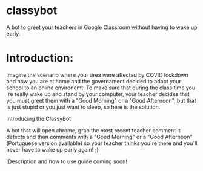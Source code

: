 # classybot
A bot to greet your teachers in Google Classroom without having to wake up early.

<h1>Introduction:</h1>
Imagine the scenario where your area were affected by COVID lockdown and now you are at home and the governament decided to adapt your school to an online environemt. To make sure that during the class time you´re really wake up and stand by your computer, your teacher decides that you must greet them with a "Good Morning" or a "Good Afternoon", but that is just stupid or you just want to sleep, so here is the solution.

Introducing the ClassyBot

A bot that will open chrome, grab the most recent teacher comment it detects and then comments with a "Good Morning" or a "Good Afternoon" (Portuguese version available) so your teacher thinks you´re there and you´ll never have to wake up early again! ;)

!Description and how to use guide coming soon!
